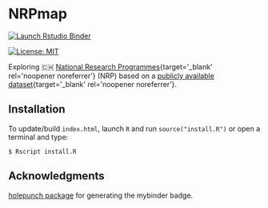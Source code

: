 # NRPmap

<!-- badges: start -->
[![Launch Rstudio Binder](http://mybinder.org/badge_logo.svg)](https://mybinder.org/v2/gh/zambujo/nrpmap/master?urlpath=rstudio)
<!-- badges: end -->

[![License: MIT](https://img.shields.io/github/license/mashape/apistatus.svg)](https://github.com/zambujo/NRPmap/blob/master/LICENSE)

Exploring :switzerland: [National Research Programmes](https://www.sbfi.admin.ch/sbfi/en/home/research-and-innovation/research-and-innovation-in-switzerland/promotion-instruments/national-research-programmes-nrp.html){target='_blank' rel='noopener noreferrer'} (NRP) based on a [publicly available dataset](http://p3.snf.ch/Pages/DataAndDocumentation.aspx){target='_blank' rel='noopener noreferrer'}.

## Installation

To update/build `index.html`, launch `R` and run `source("install.R")` or open a terminal and type:

```
$ Rscript install.R
```

## Acknowledgments 

[holepunch package](https://karthik.github.io/holepunch/) for generating the mybinder badge.
